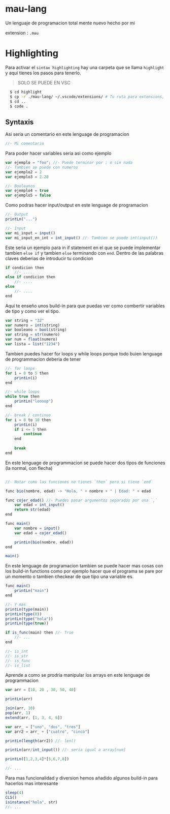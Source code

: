 # mau-lang
 Un lenguaje de programacion total mente nuevo hecho por mi

extension : `.mau`

# Highlighting

Para activar el `sintax highlighting` hay una carpeta que se llama `highlight` y aqui tienes los pasos para tenerlo.

> SOLO SE PUEDE EN VSC

```sh
  $ cd highlight
  $ cp -r ./mau-lang/ ~/.vscode/extensions/ # Tu ruta para extensions, suele ser asi
  $ cd ..
  $ code .
```

## Syntaxis

Asi seria un comentario en este lenguage de programacion

```js
//- Mi comentario
```

Para poder hacer variables seria asi como ejemplo

```js
var ejemplo = "foo"; //- Puede terminar por ; o sin nada
//- Tambien se puede con numeros
var ejemplo2 = 2
var ejemplo3 = 2.20

//- Booleanos
var ejemplo4 = true
var ejemplo5 = false
```

Como podras hacer input/output en este lenguage de programacion

```js
//- Output
printLn("...")

//- Input
var mi_input = input()
var mi_input_en_int = int_input() //- Tambien se puede int(input())
```

Este seria un ejemplo para in if statement en el que se puede implementar tambien `else if` y tambien `else` terminando con `end`. Dentro de las palabras claves deberias de introducir tu condicion

```js
if condicion then
    //- ....
else if condicion then
    //- ....
else
    //- ....
end
```

Aqui te enseño unos build-in para que puedas ver como combertir variables de tipo y como ver el tipo.

```js
var string = "32"
var numero = int(string)
var booleano = bool(string)
var string = str(numero)
var num = float(numero)
var lista = list("1234")
```

Tambien puedes hacer for loops y while loops porque todo buien lenguage de programmacion deberia de tener

```js
//- for loops
for i = 0 to 5 then
    printLn(i)
end

//- while loops
while true then
    printLn("loooop")
end

//- break / continue
for i = 0 to 10 then
    printLn(i)
    if i <= 5 then
        continue
    end
    
    break
end
```

En este lenguage de programmacion se puede hacer dos tipos de funciones (la normal, con flecha)

```js

//- Notar como las funciones no tienes `then` pero si tiene `end`

func bio(nombre, edad) -> "Hola, " + nombre + " | Edad: " + edad

func cojer_edad() //- Puedes pasar argumentos separados por una `,`
    var edad = int_input()
    return str(edad)
end

func main()
    var nombre = input()
    var edad = cojer_edad()

    printLn(bio(nombre, edad))
end

main()
```

En este lenguage de programacion tambien se puede hacer mas cosas con los build-in functions como por ejemplo hacer que el programa se pare por un momento o tambien checkear de que tipo una variable es.

```js
func main()
    printLn("main")
end

//- Y mas
printLn(type(main))
printLn(type(0))
printLn(type("hola"))
printLn(type(true))

if is_func(main) then //- True
    //- ...
end

//- is_int
//- is_str
//- is_func
//- is_list
```

Aprende a como se prodria manipular los arrays en este lenguage de programmacion

```js
var arr = [10, 20 , 30, 50, 40]

printLn(arr)

join(arr, 10)
pop(arr, 1)
extend(arr, [1, 3, 4, 6])

var arr_ = ["uno", "dos", "tres"]
var arr2 = arr_ + ["cuatro", "cinco"]

printLn(length(arr2)) //- len()

printLn(arr/int_input()) //- seria igual a array[num]

printLn([1,2,3,4]*[5,6,7,8])

//- ...
```

Para mas funcionalidad y diversion hemos añadido algunos build-in para hacerlos mas interesante

```js
sleep(4)
CLS()
isinstance("hola", str)
//- ...
```
